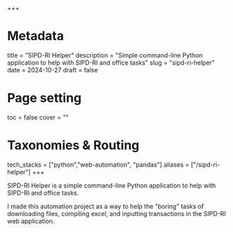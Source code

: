 +++
# Metadata
title = "SIPD-RI Helper"
description = "Simple command-line Python application to help with SIPD-RI and office tasks"
slug = "sipd-ri-helper"
date = 2024-10-27
draft = false

# Page setting
toc = false
cover = ""

# Taxonomies & Routing
tech_stacks = ["python","web-automation", "pandas"]
aliases = ["/sipd-ri-helper"]
+++

SIPD-RI Helper is a simple command-line Python application to help with SIPD-RI and office tasks.

I made this automation project as a way to help the "boring" tasks of downloading files, compiling excel, and inputting transactions in the SIPD-RI web application.
